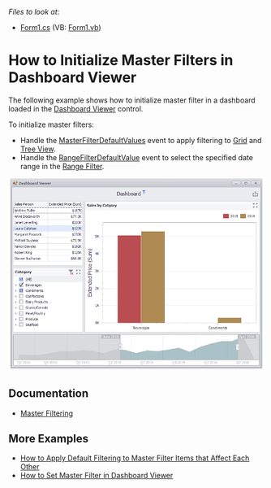 <!-- default file list -->
*Files to look at*:

* [Form1.cs](./CS/Dashboard_MFDefaultValues/Form1.cs) (VB: [Form1.vb](./VB/Dashboard_MFDefaultValues/Form1.vb))
<!-- default file list end -->
# How to Initialize Master Filters in Dashboard Viewer


The following example shows how to initialize master filter in a dashboard loaded in the [Dashboard Viewer](https://documentation.devexpress.com/#Dashboard/clsDevExpressDashboardWinDashboardViewertopic) control. 

To initialize master filters:

* Handle the [MasterFilterDefaultValues](https://documentation.devexpress.com/#Dashboard/DevExpressDashboardWinDashboardViewer_MasterFilterDefaultValuestopic) event to apply filtering to [Grid](https://documentation.devexpress.com/#Dashboard/CustomDocument15150) and [Tree View](https://documentation.devexpress.com/#Dashboard/CustomDocument17659).
* Handle the [RangeFilterDefaultValue](https://documentation.devexpress.com/#Dashboard/DevExpressDashboardWinDashboardViewer_RangeFilterDefaultValuetopic)</a> event to select the specified date range in the [Range Filter](https://documentation.devexpress.com/#Dashboard/CustomDocument15265).

![](https://github.com/DevExpress-Examples/how-to-apply-default-filtering-to-master-filters-in-dashboardviewer-t329583/blob/18.2.3%2B/images/screenshot.png)

## Documentation

- [Master Filtering](https://docs.devexpress.com/Dashboard/116912)

## More Examples
- [How to Apply Default Filtering to Master Filter Items that Affect Each Other](https://github.com/DevExpress-Examples/win-viewer-how-to-apply-default-filtering-to-master-filter-items-that-affect-each-other-t474844)
- [How to Set Master Filter in Dashboard Viewer](https://github.com/DevExpress-Examples/how-to-apply-master-filtering-in-dashboardviewer-e5097)
